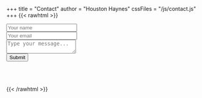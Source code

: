 +++
title = "Contact"
author = "Houston Haynes"
cssFiles = "/js/contact.js"
+++ 
{{< rawhtml >}}
<div id="container" class="ld-over">
  <div id="output"></div> 
      <form id="submitMessage" method="post" style="visibility:visible;"> 
        <div class="form-group"> 
          <input type="text" id="name" class="form-control" placeholder="Your name" required>
        </div>
        <div class="form-group">
          <input type="email" id="email" class="form-control" placeholder="Your email" required>
        </div>
        <div class="form-group">
          <textarea id="message" class="form-control" placeholder="Type your message..." required></textarea>
        </div>
        <input class="button-primary" type="submit" value="Submit">
      </form>
</div>
<div class="lds-heart centered">
  <div><img id="AzureFunctionHeartbeat" src="/img/Function Apps.svg" height="50" width="50" style="vertical-align:middle;visibility:hidden;"/></div>
</div>
{{< /rawhtml >}}